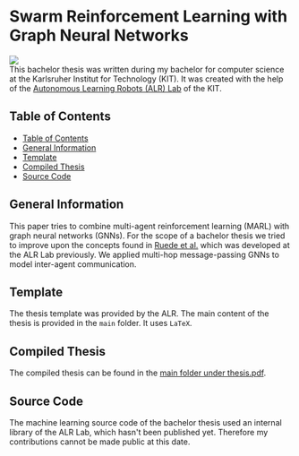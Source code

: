 # Swarm Reinforcement Learning with Graph Neural Networks
![](https://img.shields.io/badge/Tool-LaTeX-informational?style=plastic&logo=latex&logoColor=white&color=283443)
<br>
This bachelor thesis was written during my bachelor for computer science at the Karlsruher Institut for Technology (KIT). It was created with the help of the [Autonomous Learning Robots (ALR) Lab](https://alr.anthropomatik.kit.edu/index.php) of the KIT. 

## Table of Contents
  - [Table of Contents](#table-of-contents)
  - [General Information](#general-information)
  - [Template](#template)
  - [Compiled Thesis](#compiled-thesis)
  - [Source Code](#source-code)

## General Information
This paper tries to combine multi-agent reinforcement learning (MARL) with graph neural networks (GNNs). For the scope of a bachelor thesis we tried to improve upon the concepts found in [Ruede et al.](https://phiresky.github.io/masters-thesis/manuscript.pdf) which was developed at the ALR Lab previously. We applied multi-hop message-passing GNNs to model inter-agent communication.

## Template
The thesis template was provided by the ALR. The main content of the thesis is provided in the `main` folder. It uses `LaTeX`.

## Compiled Thesis
The compiled thesis can be found in the [main folder under thesis.pdf](thesis.pdf).

## Source Code
The machine learning source code of the bachelor thesis used an internal library of the ALR Lab, which hasn't been published yet. Therefore my contributions cannot be made public at this date.
